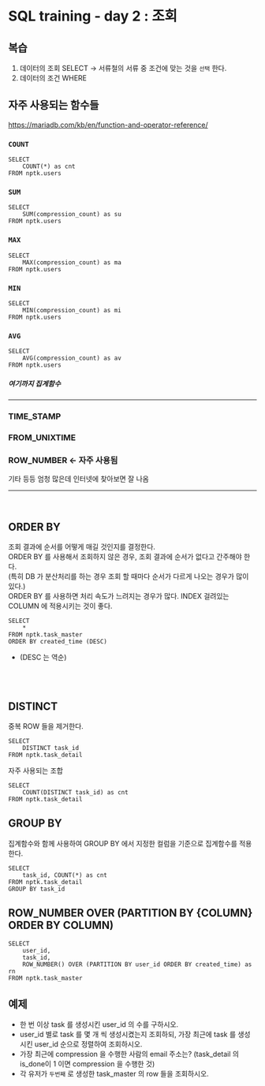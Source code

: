 # SQL training - day 2 : 조회

## 복습
1. 데이터의 조회 SELECT -> 서류철의 서류 중 조건에 맞는 것을 `선택` 한다.
2. 데이터의 조건 WHERE
   
## 자주 사용되는 함수들
https://mariadb.com/kb/en/function-and-operator-reference/
### `COUNT`
```
SELECT
    COUNT(*) as cnt
FROM nptk.users
```
### `SUM`
```
SELECT
    SUM(compression_count) as su
FROM nptk.users
```
### `MAX`
```
SELECT
    MAX(compression_count) as ma
FROM nptk.users
```
### `MIN`
```
SELECT
    MIN(compression_count) as mi
FROM nptk.users
```
### `AVG`
```
SELECT
    AVG(compression_count) as av
FROM nptk.users
```
##### 여기까지 집계함수
--- 
### TIME_STAMP
### FROM_UNIXTIME
### ROW_NUMBER <- 자주 사용됨 
기타 등등 엄청 많은데 인터넷에 찾아보면 잘 나옴

----
<br>

## ORDER BY
조회 결과에 순서를 어떻게 매길 것인지를 결정한다.   
ORDER BY 를 사용해서 조회하지 않은 경우, 조회 결과에 순서가 없다고 간주해야 한다.    
(특히 DB 가 분산처리를 하는 경우 조회 할 때마다 순서가 다르게 나오는 경우가 많이 있다.)   
ORDER BY 를 사용하면 처리 속도가 느려지는 경우가 많다. INDEX 걸려있는 COLUMN 에 적용시키는 것이 좋다.

```
SELECT 
    *
FROM nptk.task_master
ORDER BY created_time (DESC)
```
* (DESC 는 역순)
<br>
<br>

## DISTINCT
중복 ROW 들을 제거한다.
```
SELECT
    DISTINCT task_id
FROM nptk.task_detail
```
자주 사용되는 조합
```
SELECT
    COUNT(DISTINCT task_id) as cnt
FROM nptk.task_detail
```

## GROUP BY
집계함수와 함께 사용하여 GROUP BY 에서 지정한 컬럼을 기준으로 집계함수를 적용한다.
```
SELECT
    task_id, COUNT(*) as cnt
FROM nptk.task_detail
GROUP BY task_id
```

## ROW_NUMBER OVER (PARTITION BY {COLUMN} ORDER BY COLUMN)
```
SELECT
    user_id, 
    task_id, 
    ROW_NUMBER() OVER (PARTITION BY user_id ORDER BY created_time) as rn
FROM nptk.task_master
```


## 예제
* 한 번 이상 task 를 생성시킨 user_id 의 수를 구하시오.
* user_id 별로 task 를 몇 개 씩 생성시켰는지 조회하되, 가장 최근에 task 를 생성시킨 user_id 순으로 정렬하여 조회하시오.
* 가장 최근에 compression 을 수행한 사람의 email 주소는? (task_detail 의 is_done이 1 이면 compression 을 수행한 것)
* 각 유저가 `두번째` 로 생성한 task_master 의 row 들을 조회하시오.
